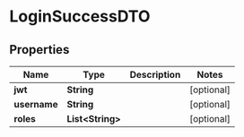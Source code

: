 

# LoginSuccessDTO

## Properties

Name | Type | Description | Notes
------------ | ------------- | ------------- | -------------
**jwt** | **String** |  |  [optional]
**username** | **String** |  |  [optional]
**roles** | **List&lt;String&gt;** |  |  [optional]



